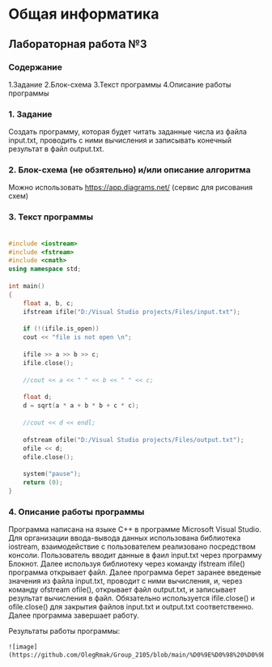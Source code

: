 # Общая информатика

## Лабораторная работа №3

### Содержание

1.Задание
2.Блок-схема
3.Текст программы
4.Описание работы программы

### 1. Задание

Создать программу, которая будет читать заданные числа из файла input.txt, проводить с ними вычисления и записывать конечный результат в файл output.txt. 

### 2. Блок-схема (не обзятельно) и/или описание алгоритма

Можно использовать <https://app.diagrams.net/> (сервис для рисования схем)

### 3. Текст программы

```c++

#include <iostream>
#include <fstream>
#include <cmath>
using namespace std;

int main() 
{
	float a, b, c;
	ifstream ifile("D:/Visual Studio projects/Files/input.txt");

	if (!(ifile.is_open))
	cout << "file is not open \n";

	ifile >> a >> b >> c;
	ifile.close();
	
	//cout << a << " " << b << " " << c;
	
	float d;
	d = sqrt(a * a + b * b + c * c);
	
	//cout << d << endl;
	
	ofstream ofile("D:/Visual Studio projects/Files/output.txt");
	ofile << d;
	ofile.close();

	system("pause");
	return (0);
}

```

### 4. Описание работы программы

Программа написана на языке C++ в программе Microsoft Visual Studio. Для организации ввода-вывода данных использована библиотека iostream, взаимодействие с пользователем реализовано посредством консоли. Пользователь вводит данные в фаил input.txt через программу Блокнот. Далее используя библиотеку <fstream> через команду ifstream ifile() программа открывает файл. Далее программа берет заранее введеные значения из файла input.txt, проводит с ними вычисления, и, через команду ofstream ofile(), открывает файл output.txt, и записывает результат вычисления в файл. Обязательно используется ifile.close() и ofile.close() для закрытия файлов input.txt и output.txt соответственно. Далее программа завершает работу.

Результаты работы программы:

	![image](https://github.com/OlegRmak/Group_2105/blob/main/%D0%9E%D0%98%20%D0%9B%D0%A0/Pictures/%D0%9B%D0%913_2.png)




